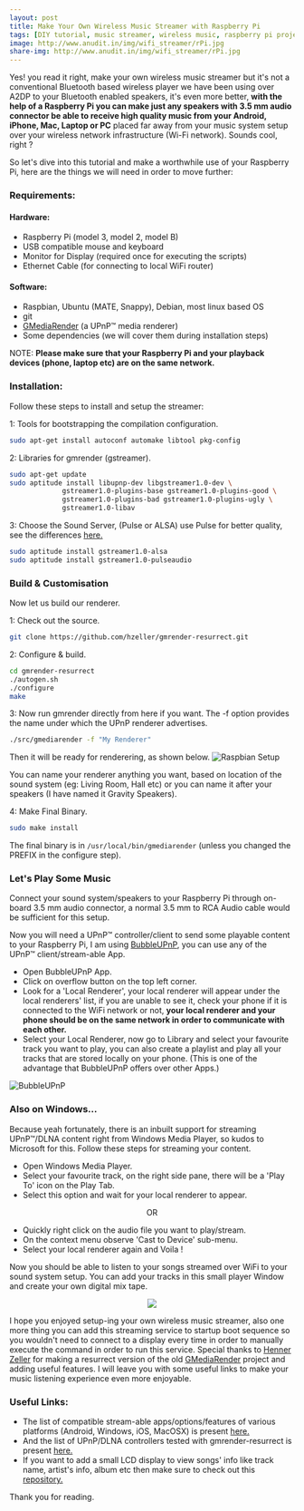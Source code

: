 ```yaml
---
layout: post
title: Make Your Own Wireless Music Streamer with Raspberry Pi
tags: [DIY tutorial, music streamer, wireless music, raspberry pi project, audiophile]
image: http://www.anudit.in/img/wifi_streamer/rPi.jpg
share-img: http://www.anudit.in/img/wifi_streamer/rPi.jpg
---
```


Yes! you read it right, make your own wireless music streamer but it's not a conventional Bluetooth based wireless player we have been using over A2DP to your Bluetooth enabled speakers, it's even more better, __with the help of a Raspberry Pi you can make just any speakers with 3.5 mm audio connector be able to receive high quality music from your Android, iPhone, Mac, Laptop or PC__ placed far away from your music system setup over your wireless network infrastructure (Wi-Fi network). Sounds cool, right ?

<div class="ads">
<script type="text/javascript">
  ( function() {
    if (window.CHITIKA === undefined) { window.CHITIKA = { 'units' : [] }; };
    var unit = {"calltype":"async[2]","publisher":"anuditverma","width":320,"height":50,"sid":"Chitika Default"};
    var placement_id = window.CHITIKA.units.length;
    window.CHITIKA.units.push(unit);
    document.write('<div id="chitikaAdBlock-' + placement_id + '"></div>');
}());
</script>
<script type="text/javascript" src="//cdn.chitika.net/getads.js" async></script>
</div>

So let's dive into this tutorial and make a worthwhile use of your Raspberry Pi, here are the things we will need in order to move further:

<h3>Requirements:</h3>
<h4>Hardware:</h4>

* Raspberry Pi (model 3, model 2, model B)
* USB compatible mouse and keyboard
* Monitor for Display (required once for executing the scripts)
* Ethernet Cable (for connecting to local WiFi router)

<h4>Software:</h4> 

* Raspbian, Ubuntu (MATE, Snappy), Debian, most linux based OS
* git
* [GMediaRender](http://gmrender.nongnu.org/) (a UPnP™ media renderer)
* Some dependencies (we will cover them during installation steps)

NOTE: __Please make sure that your Raspberry Pi and your playback devices (phone, laptop etc) are on the same network.__

<h3>Installation:</h3>
Follow these steps to install and setup the streamer:

1: Tools for bootstrapping the compilation configuration.

```bash
sudo apt-get install autoconf automake libtool pkg-config
```
2: Libraries for gmrender (gstreamer).

```bash
sudo apt-get update
sudo aptitude install libupnp-dev libgstreamer1.0-dev \
             gstreamer1.0-plugins-base gstreamer1.0-plugins-good \
             gstreamer1.0-plugins-bad gstreamer1.0-plugins-ugly \
             gstreamer1.0-libav
```
3: Choose the Sound Server, (Pulse or ALSA) use Pulse for better quality, see the differences [here.](https://ubuntuforums.org/showthread.php?t=1794581)

```bash
sudo aptitude install gstreamer1.0-alsa
sudo aptitude install gstreamer1.0-pulseaudio
```

<h3>Build & Customisation</h3>
Now let us build our renderer.

1: Check out the source.

```bash
git clone https://github.com/hzeller/gmrender-resurrect.git
```

2: Configure & build.

```bash
cd gmrender-resurrect
./autogen.sh
./configure
make
```

3: Now run gmrender directly from here if you want. The -f option provides the name under which the UPnP renderer advertises.

```bash
./src/gmediarender -f "My Renderer"
```

 Then it will be ready for renderering, as shown below. 
![Raspbian Setup](/img/wifi_streamer/raspbian.jpg "Terminal on Raspbian")

You can name your renderer anything you want, based on location of the sound system (eg: Living Room, Hall etc) or you can name it after your speakers (I have named it Gravity Speakers).

4: Make Final Binary. 

```bash
sudo make install
```
The final binary is in ```/usr/local/bin/gmediarender``` (unless you changed the PREFIX in the configure step).


<h3>Let's Play Some Music</h3>
Connect your sound system/speakers to your Raspberry Pi through on-board 3.5 mm audio connector, a normal 3.5 mm to RCA Audio cable would be sufficient for this setup.

<div class="ads">
<div class="typed-js-hide">
<script type="text/javascript">
  ( function() {
    if (window.CHITIKA === undefined) { window.CHITIKA = { 'units' : [] }; };
    var unit = {"calltype":"async[2]","publisher":"anuditverma","width":728,"height":90,"sid":"Chitika Default"};
    var placement_id = window.CHITIKA.units.length;
    window.CHITIKA.units.push(unit);
    document.write('<div id="chitikaAdBlock-' + placement_id + '"></div>');
}());
</script>
<script type="text/javascript" src="//cdn.chitika.net/getads.js" async></script>
</div>
</div>

Now you will need a UPnP™ controller/client to send some playable content to your Raspberry Pi, I am using [BubbleUPnP](https://play.google.com/store/apps/details?id=com.bubblesoft.android.bubbleupnp), you can use any of the UPnP™ client/stream-able App.

* Open BubbleUPnP App.
* Click on overflow button on the top left corner.
* Look for a 'Local Renderer', your local renderer will appear under the local renderers' list, if you are unable to see it, check your phone if it is connected to the WiFi network or not, __your local renderer and your phone should be on the same network in order to communicate with each other.__
* Select your Local Renderer, now go to Library and select your favourite track you want to play, you can also create a playlist and play all your tracks that are stored locally on your phone. (This is one of the advantage that BubbleUPnP offers over other Apps.)

![BubbleUPnP](/img/wifi_streamer/bubble_upnp.jpg "BubbleUPnP App")




<h3>Also on Windows...</h3>
Because yeah fortunately, there is an inbuilt support for streaming UPnP™/DLNA content right from Windows Media Player, so kudos to Microsoft for this. Follow these steps for streaming your content.

* Open Windows Media Player.
* Select your favourite track, on the right side pane, there will be a 'Play To' icon on the Play Tab.
* Select this option and wait for your local renderer to appear.

<center>OR</center>

* Quickly right click on the audio file you want to play/stream.
* On the context menu observe 'Cast to Device' sub-menu.
* Select your local renderer again and Voila ! 

Now you should be able to listen to your songs streamed over WiFi to your sound system setup. You can add your tracks in this small player Window and create your own digital mix tape.

<center><img src="/img/wifi_streamer/win_playto.jpg"></center>

I hope you enjoyed setup-ing your own wireless music streamer, also one more thing you can add this streaming service to startup boot sequence so you wouldn't need to connect to a display every time in order to manually execute the command in order to run this service. Special thanks to [Henner Zeller](https://github.com/hzeller) for making a resurrect version of the old [GMediaRender](http://gmrender.nongnu.org/) project and adding useful features. I will leave you with some useful links to make your music listening experience even more enjoyable.

<h3>Useful Links:</h3>

* The list of compatible stream-able apps/options/features of various platforms (Android, Windows, iOS, MacOSX) is present [here.](https://github.com/hzeller/gmrender-resurrect/wiki/Comptibility)
* And the list of UPnP/DLNA controllers tested with gmrender-resurrect is present [here.](https://github.com/hzeller/gmrender-resurrect/wiki/Compatibility)
* If you want to add a small LCD display to view songs' info like track name, artist's info, album etc then make sure to check out this [repository.](https://github.com/hzeller/upnp-display)

Thank you for reading.